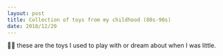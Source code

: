 ```yaml
---
layout: post
title: Collection of toys from my childhood (80s-90s)
date: 2018/12/20
---
```


👩‍🎤 these are the toys I used to play with or dream about when I was little.

<style>
  .Collection {
    margin-top: 2em;
  }
  .Collection img {
    width: auto;
    height: auto;
    max-width: 100%;
    margin: 2em auto 0;
  }
</style>
<div class="Collection">
  <img src="/images/toys/0.jpg" alt>
  <img src="/images/toys/1.jpg" alt>
  <img src="/images/toys/2.jpg" alt>
  <img src="/images/toys/3.jpg" alt>
  <img src="/images/toys/4.jpg" alt>
  <img src="/images/toys/5.jpg" alt>
  <img src="/images/toys/6.jpg" alt>
  <img src="/images/toys/7.jpg" alt>
  <img src="/images/toys/8.jpg" alt>
  <img src="/images/toys/9.jpg" alt>
  <img src="/images/toys/10.jpg" alt>
  <img src="/images/toys/11.jpg" alt>
  <img src="/images/toys/12.jpg" alt>
  <img src="/images/toys/13.jpg" alt>
  <img src="/images/toys/14.jpg" alt>
  <img src="/images/toys/15.jpg" alt>
  <img src="/images/toys/16.jpg" alt>
  <img src="/images/toys/17.jpg" alt>
  <img src="/images/toys/18.jpg" alt>
  <img src="/images/toys/19.jpg" alt>
  <img src="/images/toys/20.jpg" alt>
  <img src="/images/toys/21.jpg" alt>
  <img src="/images/toys/22.jpg" alt>
  <img src="/images/toys/23.jpg" alt>
  <img src="/images/toys/24.jpg" alt>
  <img src="/images/toys/25.jpg" alt>
  <img src="/images/toys/26.jpg" alt>
  <img src="/images/toys/27.jpg" alt>
  <img src="/images/toys/28.jpg" alt>
  <img src="/images/toys/29.jpg" alt>
  <img src="/images/toys/30.jpg" alt>
  <img src="/images/toys/31.jpg" alt>
  <img src="/images/toys/32.jpg" alt>
  <img src="/images/toys/33.jpg" alt>
  <img src="/images/toys/34.jpg" alt>
  <img src="/images/toys/35.jpg" alt>
  <img src="/images/toys/36.jpg" alt>
  <img src="/images/toys/37.jpg" alt>
  <img src="/images/toys/38.jpg" alt>
  <img src="/images/toys/39.jpg" alt>
  <img src="/images/toys/40.jpg" alt>
  <img src="/images/toys/41.jpg" alt>
  <img src="/images/toys/42.jpg" alt>
  <img src="/images/toys/43.jpg" alt>
  <img src="/images/toys/44.jpg" alt>
  <img src="/images/toys/45.jpg" alt>
  <img src="/images/toys/46.jpg" alt>
  <img src="/images/toys/47.jpg" alt>
  <img src="/images/toys/48.jpg" alt>
  <img src="/images/toys/49.jpg" alt>
  <img src="/images/toys/50.jpg" alt>
  <img src="/images/toys/51.jpg" alt>
  <img src="/images/toys/52.jpg" alt>
  <img src="/images/toys/53.jpg" alt>
  <img src="/images/toys/54.jpg" alt>
  <img src="/images/toys/55.jpg" alt>
  <img src="/images/toys/56.jpg" alt>
</div>
